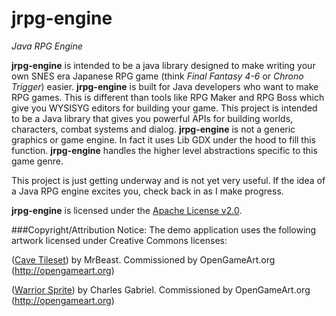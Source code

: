 jrpg-engine
===========
*Java RPG Engine*

**jrpg-engine** is intended to be a java library designed to make writing your own SNES era Japanese RPG game 
(think *Final Fantasy 4-6* or *Chrono Trigger*) easier. **jrpg-engine** is built for Java developers who want to make 
RPG games. This is different than tools like RPG Maker and RPG Boss which give you WYSISYG editors for building your 
game. This project is intended to be a Java library that gives you powerful APIs for building worlds, characters, 
combat systems and dialog. **jrpg-engine** is not a generic graphics or game engine. In fact it uses Lib GDX under the
hood to fill this function. **jrpg-engine** handles the higher level abstractions specific to this game genre.

This project is just getting underway and is not yet very useful. If the idea of a Java RPG engine excites you, check
back in as I make progress.

**jrpg-engine** is licensed under the [Apache License v2.0](http://www.apache.org/licenses/LICENSE-2.0).

###Copyright/Attribution Notice: 
The demo application uses the following artwork licensed under Creative Commons licenses:

([Cave Tileset](http://opengameart.org/content/cave-tileset-0)) by MrBeast. Commissioned by OpenGameArt.org (http://opengameart.org)

([Warrior Sprite](http://opengameart.org/content/twelve-16x18-rpg-sprites-plus-base)) by Charles Gabriel. Commissioned by OpenGameArt.org (http://opengameart.org)